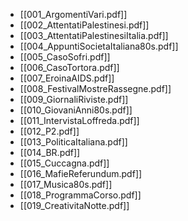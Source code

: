 - [[001_ArgomentiVari.pdf]]
- [[002_AttentatiPalestinesi.pdf]]
- [[003_AttentatiPalestinesiItalia.pdf]]
- [[004_AppuntiSocietaItaliana80s.pdf]]
- [[005_CasoSofri.pdf]]
- [[006_CasoTortora.pdf]]
- [[007_EroinaAIDS.pdf]]
- [[008_FestivalMostreRassegne.pdf]]
- [[009_GiornaliRiviste.pdf]]
- [[010_GiovaniAnni80s.pdf]]
- [[011_IntervistaLoffreda.pdf]]
- [[012_P2.pdf]]
- [[013_PoliticaItaliana.pdf]]
- [[014_BR.pdf]]
- [[015_Cuccagna.pdf]]
- [[016_MafieReferundum.pdf]]
- [[017_Musica80s.pdf]]
- [[018_ProgrammaCorso.pdf]]
- [[019_CreativitaNotte.pdf]]
